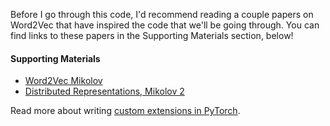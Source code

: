 Before I go through this code, I'd recommend reading a couple papers on Word2Vec that have inspired the code that we'll be going through. You can find links to these papers in the Supporting Materials section, below!

#### Supporting Materials

- [Word2Vec Mikolov](https://video.udacity-data.com/topher/2018/October/5bc56d28_word2vec-mikolov/word2vec-mikolov.pdf)
- [Distributed Representations, Mikolov 2](https://video.udacity-data.com/topher/2018/October/5bc56da8_distributed-representations-mikolov2/distributed-representations-mikolov2.pdf)

Read more about writing [custom extensions in PyTorch](https://pytorch.org/docs/master/notes/extending.html).
